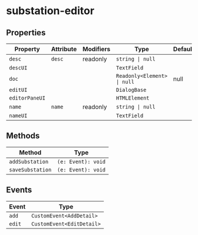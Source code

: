 # substation-editor

## Properties

| Property       | Attribute | Modifiers | Type                        | Default |
|----------------|-----------|-----------|-----------------------------|---------|
| `desc`         | `desc`    | readonly  | `string \| null`            |         |
| `descUI`       |           |           | `TextField`                 |         |
| `doc`          |           |           | `Readonly<Element> \| null` | null    |
| `editUI`       |           |           | `DialogBase`                |         |
| `editorPaneUI` |           |           | `HTMLElement`               |         |
| `name`         | `name`    | readonly  | `string \| null`            |         |
| `nameUI`       |           |           | `TextField`                 |         |

## Methods

| Method           | Type               |
|------------------|--------------------|
| `addSubstation`  | `(e: Event): void` |
| `saveSubstation` | `(e: Event): void` |

## Events

| Event  | Type                      |
|--------|---------------------------|
| `add`  | `CustomEvent<AddDetail>`  |
| `edit` | `CustomEvent<EditDetail>` |
